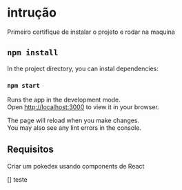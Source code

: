 # intrução
Primeiro certifique de instalar o projeto e rodar na maquina

## `npm install`

In the project directory, you can instal dependencies:

### `npm start`

Runs the app in the development mode.\
Open [http://localhost:3000](http://localhost:3000) to view it in your browser.

The page will reload when you make changes.\
You may also see any lint errors in the console.

## Requisitos
Criar um pokedex usando components de React

[] teste

